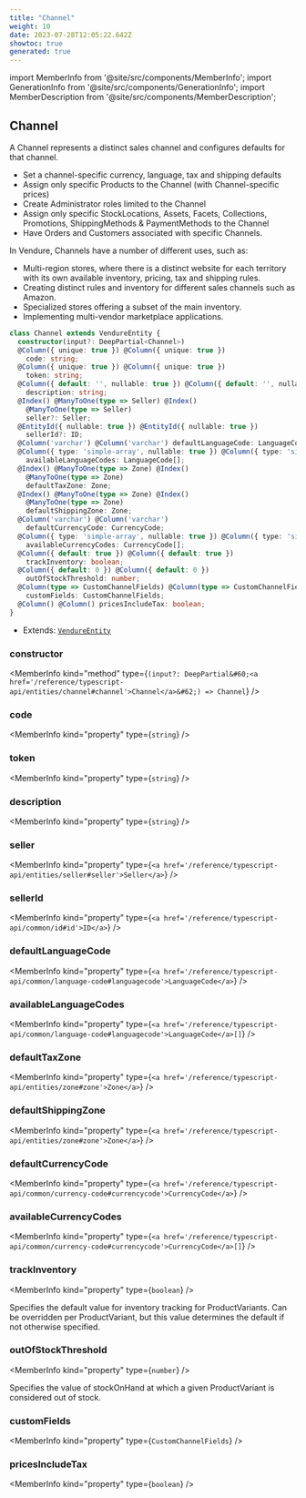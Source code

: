 ```yaml
---
title: "Channel"
weight: 10
date: 2023-07-28T12:05:22.642Z
showtoc: true
generated: true
---
```

<!-- This file was generated from the Vendure source. Do not modify. Instead, re-run the "docs:build" script -->
import MemberInfo from '@site/src/components/MemberInfo';
import GenerationInfo from '@site/src/components/GenerationInfo';
import MemberDescription from '@site/src/components/MemberDescription';


## Channel

<GenerationInfo sourceFile="packages/core/src/entity/channel/channel.entity.ts" sourceLine="31" packageName="@vendure/core" />

A Channel represents a distinct sales channel and configures defaults for that
channel.

* Set a channel-specific currency, language, tax and shipping defaults
* Assign only specific Products to the Channel (with Channel-specific prices)
* Create Administrator roles limited to the Channel
* Assign only specific StockLocations, Assets, Facets, Collections, Promotions, ShippingMethods & PaymentMethods to the Channel
* Have Orders and Customers associated with specific Channels.

In Vendure, Channels have a number of different uses, such as:

* Multi-region stores, where there is a distinct website for each territory with its own available inventory, pricing, tax and shipping rules.
* Creating distinct rules and inventory for different sales channels such as Amazon.
* Specialized stores offering a subset of the main inventory.
* Implementing multi-vendor marketplace applications.

```ts title="Signature"
class Channel extends VendureEntity {
  constructor(input?: DeepPartial<Channel>)
  @Column({ unique: true }) @Column({ unique: true })
    code: string;
  @Column({ unique: true }) @Column({ unique: true })
    token: string;
  @Column({ default: '', nullable: true }) @Column({ default: '', nullable: true })
    description: string;
  @Index() @ManyToOne(type => Seller) @Index()
    @ManyToOne(type => Seller)
    seller?: Seller;
  @EntityId({ nullable: true }) @EntityId({ nullable: true })
    sellerId?: ID;
  @Column('varchar') @Column('varchar') defaultLanguageCode: LanguageCode;
  @Column({ type: 'simple-array', nullable: true }) @Column({ type: 'simple-array', nullable: true })
    availableLanguageCodes: LanguageCode[];
  @Index() @ManyToOne(type => Zone) @Index()
    @ManyToOne(type => Zone)
    defaultTaxZone: Zone;
  @Index() @ManyToOne(type => Zone) @Index()
    @ManyToOne(type => Zone)
    defaultShippingZone: Zone;
  @Column('varchar') @Column('varchar')
    defaultCurrencyCode: CurrencyCode;
  @Column({ type: 'simple-array', nullable: true }) @Column({ type: 'simple-array', nullable: true })
    availableCurrencyCodes: CurrencyCode[];
  @Column({ default: true }) @Column({ default: true })
    trackInventory: boolean;
  @Column({ default: 0 }) @Column({ default: 0 })
    outOfStockThreshold: number;
  @Column(type => CustomChannelFields) @Column(type => CustomChannelFields)
    customFields: CustomChannelFields;
  @Column() @Column() pricesIncludeTax: boolean;
}
```
* Extends: <code><a href='/reference/typescript-api/entities/vendure-entity#vendureentity'>VendureEntity</a></code>



<div className="members-wrapper">

### constructor

<MemberInfo kind="method" type={`(input?: DeepPartial&#60;<a href='/reference/typescript-api/entities/channel#channel'>Channel</a>&#62;) => Channel`}   />


### code

<MemberInfo kind="property" type={`string`}   />


### token

<MemberInfo kind="property" type={`string`}   />


### description

<MemberInfo kind="property" type={`string`}   />


### seller

<MemberInfo kind="property" type={`<a href='/reference/typescript-api/entities/seller#seller'>Seller</a>`}   />


### sellerId

<MemberInfo kind="property" type={`<a href='/reference/typescript-api/common/id#id'>ID</a>`}   />


### defaultLanguageCode

<MemberInfo kind="property" type={`<a href='/reference/typescript-api/common/language-code#languagecode'>LanguageCode</a>`}   />


### availableLanguageCodes

<MemberInfo kind="property" type={`<a href='/reference/typescript-api/common/language-code#languagecode'>LanguageCode</a>[]`}   />


### defaultTaxZone

<MemberInfo kind="property" type={`<a href='/reference/typescript-api/entities/zone#zone'>Zone</a>`}   />


### defaultShippingZone

<MemberInfo kind="property" type={`<a href='/reference/typescript-api/entities/zone#zone'>Zone</a>`}   />


### defaultCurrencyCode

<MemberInfo kind="property" type={`<a href='/reference/typescript-api/common/currency-code#currencycode'>CurrencyCode</a>`}   />


### availableCurrencyCodes

<MemberInfo kind="property" type={`<a href='/reference/typescript-api/common/currency-code#currencycode'>CurrencyCode</a>[]`}   />


### trackInventory

<MemberInfo kind="property" type={`boolean`}   />

Specifies the default value for inventory tracking for ProductVariants.
Can be overridden per ProductVariant, but this value determines the default
if not otherwise specified.
### outOfStockThreshold

<MemberInfo kind="property" type={`number`}   />

Specifies the value of stockOnHand at which a given ProductVariant is considered
out of stock.
### customFields

<MemberInfo kind="property" type={`CustomChannelFields`}   />


### pricesIncludeTax

<MemberInfo kind="property" type={`boolean`}   />




</div>
